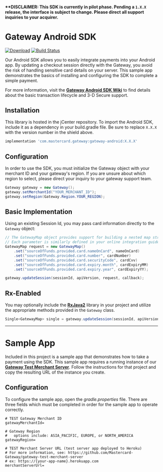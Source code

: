 #### \*\*DISCLAIMER: This SDK is currently in pilot phase. Pending a `1.X.X` release, the interface is subject to change. Please direct all support inquiries to your acquirer.

# Gateway Android SDK

[![Download](https://api.bintray.com/packages/mpgs/Android/gateway-android-sdk/images/download.svg)](https://bintray.com/mpgs/Android/gateway-android-sdk/_latestVersion)
[![Build Status](https://travis-ci.org/Mastercard-Gateway/gateway-android-sdk.svg?branch=master)](https://travis-ci.org/Mastercard-Gateway/gateway-android-sdk)

Our Android SDK allows you to easily integrate payments into your Android app. By updating a checkout session directly with the Gateway, you avoid the risk of handling sensitive card details on your server. This sample app demonstrates the basics of installing and configuring the SDK to complete a simple payment.

For more information, visit the [**Gateway Android SDK Wiki**](https://github.com/Mastercard-Gateway/gateway-android-sdk/wiki) to find details about the basic transaction lifecycle and 3-D Secure support.

## Installation

This library is hosted in the jCenter repository. To import the Android SDK, include it as a dependency in your build.gradle file. Be sure to replace `X.X.X` with the version number in the shield above.

```groovy
implementation 'com.mastercard.gateway:gateway-android:X.X.X'
```


## Configuration

In order to use the SDK, you must initialize the Gateway object with your merchant ID and your gateway's region. If you are unsure about which region to select, please direct your inquiry to your gateway support team.

```java
Gateway gateway = new Gateway();
gateway.setMerchantId("YOUR_MERCHANT_ID");
gateway.setRegion(Gateway.Region.YOUR_REGION);
```


## Basic Implementation

Using an existing Session Id, you may pass card information directly to the `Gateway` object:

```java
// The GatewayMap object provides support for building a nested map structure using key-based dot(.) notation.
// Each parameter is similarly defined in your online integration guide.
GatewayMap request = new GatewayMap()
    .set("sourceOfFunds.provided.card.nameOnCard", nameOnCard)
    .set("sourceOfFunds.provided.card.number", cardNumber)
    .set("sourceOfFunds.provided.card.securityCode", cardCvv)
    .set("sourceOfFunds.provided.card.expiry.month", cardExpiryMM)
    .set("sourceOfFunds.provided.card.expiry.year", cardExpiryYY);

gateway.updateSession(sessionId, apiVersion, request, callback);
```


## Rx-Enabled

You may optionally include the **[RxJava2]** library in your project and utilize the appropriate methods provided in the `Gateway` class.

```java
Single<GatewayMap> single = gateway.updateSession(sessionId, apiVersion, request);
```


---

# Sample App

Included in this project is a sample app that demonstrates how to take a payment using the SDK. This sample app requires a running instance of our **[Gateway Test Merchant Server]**. Follow the instructions for that project and copy the resulting URL of the instance you create.


## Configuration

To configure the sample app, open the *gradle.properties* file. There are three fields which must be completed in order for the sample app to operate correctly.

```properties
# TEST Gateway Merchant ID
gatewayMerchantId=

# Gateway Region
#   options include: ASIA_PACIFIC, EUROPE, or NORTH_AMERICA
gatewayRegion=

# TEST Merchant Server URL (test server app deployed to Heroku)
# For more information, see: https://github.com/Mastercard-Gateway/gateway-test-merchant-server
# ex: https://{your-app-name}.herokuapp.com
merchantServerUrl=
```



[RxJava2]: https://github.com/ReactiveX/RxJava
[Gateway Test Merchant Server]: https://github.com/Mastercard-Gateway/gateway-test-merchant-server
